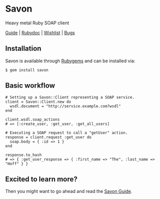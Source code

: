 Savon
=====

Heavy metal Ruby SOAP client

[Guide](http://rubiii.github.com/savon) | [Rubydoc](http://rubydoc.info/gems/savon) | [Wishlist](http://savon.uservoice.com) | [Bugs](http://github.com/rubiii/savon/issues)

Installation
------------

Savon is available through [Rubygems](http://rubygems.org/gems/savon) and can be installed via:

    $ gem install savon

Basic workflow
--------------

    # Setting up a Savon::Client representing a SOAP service.
    client = Savon::Client.new do
      wsdl.document = "http://service.example.com?wsdl"
    end

    client.wsdl.soap_actions
    # => [:create_user, :get_user, :get_all_users]

    # Executing a SOAP request to call a "getUser" action.
    response = client.request :get_user do
      soap.body = { :id => 1 }
    end

    response.to_hash
    # => { :get_user_response => { :first_name => "The", :last_name => "Hoff" } }

Excited to learn more?
----------------------

Then you might want to go ahead and read the [Savon Guide](http://rubiii.github.com/savon).
